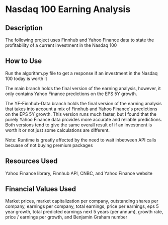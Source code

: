 # Nasdaq 100 Earning Analysis
## Description
The following project uses Finnhub and Yahoo Finance data to state the profitability of a current investment in the Nasdaq 100
## How to Use
Run the algorithm.py file to get a response if an investment in the Nasdaq 100 today is worth it

The main branch holds the final version of the earning analysis, however, it only contains Yahoo Finance predictions on the EPS 5Y growth. 

The YF-Finnhub-Data branch holds the final version of the earning analysis that takes into account a mix of Finnhub and Yahoo Finance's predictions on the EPS 5Y growth. This version runs much faster, but I found that the purely Yahoo Finance data provides more accurate and reliable predictions. Both versions tend to give the same overall result of if an investment is worth it or not just some calculations are different. 

Note: Runtime is greatly affected by the need to wait inbetween API calls becuase of not buying premium packages

## Resources Used
Yahoo Finance library, Finnhub API, CNBC, and Yahoo Finance website

## Financial Values Used 
Market prices, market capitalization per company, outstanding shares per company, earnings per company, total earnings, price per earnings, eps 5 year growth, total predicted earnings next 5 years (per annum), growth rate, price / earnings per growth, and Benjamin Graham number 
